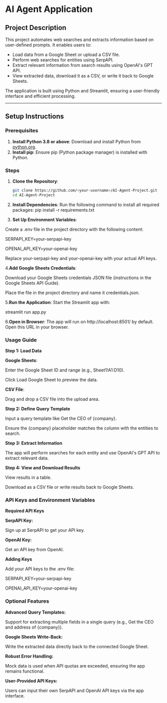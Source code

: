 # AI Agent Application

## Project Description
This project automates web searches and extracts information based on user-defined prompts. It enables users to:
- Load data from a Google Sheet or upload a CSV file.
- Perform web searches for entities using SerpAPI.
- Extract relevant information from search results using OpenAI's GPT API.
- View extracted data, download it as a CSV, or write it back to Google Sheets.

The application is built using Python and Streamlit, ensuring a user-friendly interface and efficient processing.

---

## Setup Instructions

### Prerequisites
1. **Install Python 3.8 or above**:
   Download and install Python from [python.org](https://www.python.org/).
2. **Install pip**:
   Ensure pip (Python package manager) is installed with Python.

### Steps
1. **Clone the Repository**:
   ```bash
   git clone https://github.com/<your-username>/AI-Agent-Project.git
   cd AI-Agent-Project

2. **Install Dependencies**: Run the following command to install all required packages:
pip install -r requirements.txt

3. **Set Up Environment Variables**:

Create a .env file in the project directory with the following content:

SERPAPI_KEY=your-serpapi-key

OPENAI_API_KEY=your-openai-key

Replace your-serpapi-key and your-openai-key with your actual API keys.

4.**Add Google Sheets Credentials**:

Download your Google Sheets credentials JSON file (instructions in the Google Sheets API Guide).

Place the file in the project directory and name it credentials.json.

5.**Run the Application**: Start the Streamlit app with:

streamlit run app.py

6.**Open in Browser**: The app will run on http://localhost:8501/ by default. Open this URL in your browser.

### Usage Guide
**Step 1: Load Data**

**Google Sheets**:

Enter the Google Sheet ID and range (e.g., Sheet1!A1:D10).

Click Load Google Sheet to preview the data.

**CSV File**:

Drag and drop a CSV file into the upload area.

**Step 2: Define Query Template**

Input a query template like Get the CEO of {company}.

Ensure the {company} placeholder matches the column with the entities to search.

**Step 3: Extract Information**

The app will perform searches for each entity and use OpenAI's GPT API to extract relevant data.

**Step 4: View and Download Results**

View results in a table.

Download as a CSV file or write results back to Google Sheets.

### API Keys and Environment Variables

**Required API Keys**

**SerpAPI Key:**

Sign up at SerpAPI to get your API key.

**OpenAI Key:**

Get an API key from OpenAI.

**Adding Keys**

Add your API keys to the .env file:

SERPAPI_KEY=your-serpapi-key

OPENAI_API_KEY=your-openai-key

### Optional Features

**Advanced Query Templates:**

Support for extracting multiple fields in a single query (e.g., Get the CEO and address of {company}).

**Google Sheets Write-Back:**

Write the extracted data directly back to the connected Google Sheet.

**Robust Error Handling:**

Mock data is used when API quotas are exceeded, ensuring the app remains functional.

**User-Provided API Keys:**

Users can input their own SerpAPI and OpenAI API keys via the app interface.
